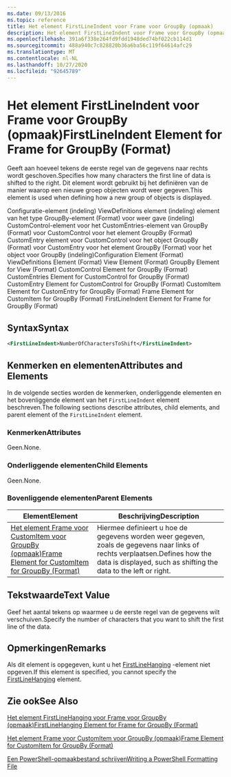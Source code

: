 ```yaml
---
ms.date: 09/13/2016
ms.topic: reference
title: Het element FirstLineIndent voor Frame voor GroupBy (opmaak)
description: Het element FirstLineIndent voor Frame voor GroupBy (opmaak)
ms.openlocfilehash: 391a6f338e264fd9fdd1948ded74bf022cb114d1
ms.sourcegitcommit: 488a940c7c828820b36a6ba56c119f64614afc29
ms.translationtype: MT
ms.contentlocale: nl-NL
ms.lasthandoff: 10/27/2020
ms.locfileid: "92645789"
---
```

# <a name="firstlineindent-element-for-frame-for-groupby-format"></a><span data-ttu-id="e0904-103">Het element FirstLineIndent voor Frame voor GroupBy (opmaak)</span><span class="sxs-lookup"><span data-stu-id="e0904-103">FirstLineIndent Element for Frame for GroupBy (Format)</span></span>

<span data-ttu-id="e0904-104">Geeft aan hoeveel tekens de eerste regel van de gegevens naar rechts wordt geschoven.</span><span class="sxs-lookup"><span data-stu-id="e0904-104">Specifies how many characters the first line of data is shifted to the right.</span></span> <span data-ttu-id="e0904-105">Dit element wordt gebruikt bij het definiëren van de manier waarop een nieuwe groep objecten wordt weer gegeven.</span><span class="sxs-lookup"><span data-stu-id="e0904-105">This element is used when defining how a new group of objects is displayed.</span></span>

<span data-ttu-id="e0904-106">Configuratie-element (indeling) ViewDefinitions element (indeling) element van het type GroupBy-element (Format) voor weer gave (indeling) CustomControl-element voor het CustomEntries-element van GroupBy (Format) voor CustomControl voor het element GroupBy (Format) CustomEntry element voor CustomControl voor het object GroupBy (Format) voor CustomEntry voor het element GroupBy (Format) voor het object voor GroupBy (indeling)</span><span class="sxs-lookup"><span data-stu-id="e0904-106">Configuration Element (Format) ViewDefinitions Element (Format) View Element (Format) GroupBy Element for View (Format) CustomControl Element for GroupBy (Format) CustomEntries Element for CustomControl for GroupBy (Format) CustomEntry Element for CustomControl for GroupBy (Format) CustomItem Element for CustomEntry for GroupBy (Format) Frame Element for CustomItem for GroupBy (Format) FirstLineIndent Element for Frame for GroupBy (Format)</span></span>

## <a name="syntax"></a><span data-ttu-id="e0904-107">Syntax</span><span class="sxs-lookup"><span data-stu-id="e0904-107">Syntax</span></span>

```xml
<FirstLineIndent>NumberOfCharactersToShift</FirstLineIndent>
```

## <a name="attributes-and-elements"></a><span data-ttu-id="e0904-108">Kenmerken en elementen</span><span class="sxs-lookup"><span data-stu-id="e0904-108">Attributes and Elements</span></span>

<span data-ttu-id="e0904-109">In de volgende secties worden de kenmerken, onderliggende elementen en het bovenliggende element van het `FirstLineIndent` element beschreven.</span><span class="sxs-lookup"><span data-stu-id="e0904-109">The following sections describe attributes, child elements, and parent element of the `FirstLineIndent` element.</span></span>

### <a name="attributes"></a><span data-ttu-id="e0904-110">Kenmerken</span><span class="sxs-lookup"><span data-stu-id="e0904-110">Attributes</span></span>

<span data-ttu-id="e0904-111">Geen.</span><span class="sxs-lookup"><span data-stu-id="e0904-111">None.</span></span>

### <a name="child-elements"></a><span data-ttu-id="e0904-112">Onderliggende elementen</span><span class="sxs-lookup"><span data-stu-id="e0904-112">Child Elements</span></span>

<span data-ttu-id="e0904-113">Geen.</span><span class="sxs-lookup"><span data-stu-id="e0904-113">None.</span></span>

### <a name="parent-elements"></a><span data-ttu-id="e0904-114">Bovenliggende elementen</span><span class="sxs-lookup"><span data-stu-id="e0904-114">Parent Elements</span></span>

|<span data-ttu-id="e0904-115">Element</span><span class="sxs-lookup"><span data-stu-id="e0904-115">Element</span></span>|<span data-ttu-id="e0904-116">Beschrijving</span><span class="sxs-lookup"><span data-stu-id="e0904-116">Description</span></span>|
|-------------|-----------------|
|[<span data-ttu-id="e0904-117">Het element Frame voor CustomItem voor GroupBy (opmaak)</span><span class="sxs-lookup"><span data-stu-id="e0904-117">Frame Element for CustomItem for GroupBy (Format)</span></span>](./frame-element-for-customitem-for-groupby-format.md)|<span data-ttu-id="e0904-118">Hiermee definieert u hoe de gegevens worden weer gegeven, zoals de gegevens naar links of rechts verplaatsen.</span><span class="sxs-lookup"><span data-stu-id="e0904-118">Defines how the data is displayed, such as shifting the data to the left or right.</span></span>|

## <a name="text-value"></a><span data-ttu-id="e0904-119">Tekstwaarde</span><span class="sxs-lookup"><span data-stu-id="e0904-119">Text Value</span></span>

<span data-ttu-id="e0904-120">Geef het aantal tekens op waarmee u de eerste regel van de gegevens wilt verschuiven.</span><span class="sxs-lookup"><span data-stu-id="e0904-120">Specify the number of characters that you want to shift the first line of the data.</span></span>

## <a name="remarks"></a><span data-ttu-id="e0904-121">Opmerkingen</span><span class="sxs-lookup"><span data-stu-id="e0904-121">Remarks</span></span>

<span data-ttu-id="e0904-122">Als dit element is opgegeven, kunt u het [FirstLineHanging](./firstlinehanging-element-for-frame-for-groupby-format.md) -element niet opgeven.</span><span class="sxs-lookup"><span data-stu-id="e0904-122">If this element is specified, you cannot specify the [FirstLineHanging](./firstlinehanging-element-for-frame-for-groupby-format.md) element.</span></span>

## <a name="see-also"></a><span data-ttu-id="e0904-123">Zie ook</span><span class="sxs-lookup"><span data-stu-id="e0904-123">See Also</span></span>

[<span data-ttu-id="e0904-124">Het element FirstLineHanging voor Frame voor GroupBy (opmaak)</span><span class="sxs-lookup"><span data-stu-id="e0904-124">FirstLineHanging Element for Frame for GroupBy (Format)</span></span>](./firstlinehanging-element-for-frame-for-groupby-format.md)

[<span data-ttu-id="e0904-125">Het element Frame voor CustomItem voor GroupBy (opmaak)</span><span class="sxs-lookup"><span data-stu-id="e0904-125">Frame Element for CustomItem for GroupBy (Format)</span></span>](./frame-element-for-customitem-for-groupby-format.md)

[<span data-ttu-id="e0904-126">Een PowerShell-opmaakbestand schrijven</span><span class="sxs-lookup"><span data-stu-id="e0904-126">Writing a PowerShell Formatting File</span></span>](./writing-a-powershell-formatting-file.md)
